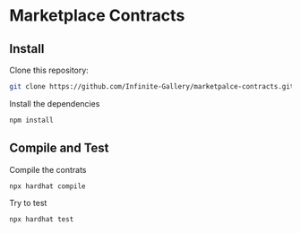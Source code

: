 # Marketplace Contracts

## Install

Clone this repository:

```bash
git clone https://github.com/Infinite-Gallery/marketpalce-contracts.git
```

Install the dependencies

```bash
npm install
```

## Compile and Test

Compile the contrats
```bash
npx hardhat compile
```

Try to test
```bash
npx hardhat test
```